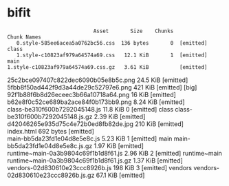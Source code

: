 # bifit

                                Asset       Size    Chunks                    Chunk Names
       0.style-585ee6acea5a0762bc56.css  136 bytes       0  [emitted]         class
       1.style-c10823af979a64574a69.css   12.1 KiB       1  [emitted]         main
    1.style-c10823af979a64574a69.css.gz   3.61 KiB          [emitted]         
   25c2bce097407c822dec6090b05e8b5c.png   24.5 KiB          [emitted]         
   5fbb8f50ad442f9d3a44de29c52797e6.png    421 KiB          [emitted]  [big]  
   92f1b88f6b8d26eceec3b66a10718a64.png     16 KiB          [emitted]         
   b62e8f0c52ce689ba2ace84f0b173bb9.png   8.24 KiB          [emitted]         
          class-be310f600b7292045148.js   11.8 KiB       0  [emitted]         class
       class-be310f600b7292045148.js.gz   2.39 KiB          [emitted]         
   d42046265e935d75c4e72b0ed8fb82de.jpg    210 KiB          [emitted]         
                             index.html  692 bytes          [emitted]         
           main-bb5da23fd1e04d8e5e8c.js   5.23 KiB       1  [emitted]         main
        main-bb5da23fd1e04d8e5e8c.js.gz   1.97 KiB          [emitted]         
   runtime~main-0a3b9804c69f1b1d8f61.js   2.96 KiB       2  [emitted]         runtime~main
runtime~main-0a3b9804c69f1b1d8f61.js.gz   1.37 KiB          [emitted]         
        vendors-02d830610e23ccc8926b.js    198 KiB       3  [emitted]         vendors
     vendors-02d830610e23ccc8926b.js.gz   67.1 KiB          [emitted]         
